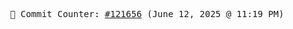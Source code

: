 <p align="center">
    <samp>
        📮 Commit Counter: <a href="https://github.com/Javascript-void0/Javascript-void0/commits/main">#121656</a> (June 12, 2025 @ 11:19 PM)
    </samp>
</p>